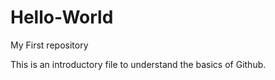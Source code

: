 # Hello-World
My First repository

This is an introductory file to understand the basics of Github.



